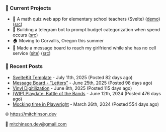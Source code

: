 ### 📌 Current Projects
- 📝 A math quiz web app for elementary school teachers (Svelte) ([demo](https://quiz-staging.mitchinson.dev/)) ([src](https://github.com/bmitchinson/budget-entry))
- 💸 Building a telegram bot to prompt budget categorization when spend occurs ([src](https://github.com/bmitchinson/sms-accountant))
- 🏠 Moving to Corvallis, Oregon this summer
- 💌 Made a message board to reach my girlfriend while she has no cell service ([site](https://letters.mitchinson.dev/)) ([src](https://github.com/bmitchinson/letters))

### 📝 Recent Posts

- [SvelteKit Template](https://blog.mitchinson.dev/sveltekit-template) - July 11th, 2025 (Posted 82 days ago)
- [Message Board - “Letters”](https://blog.mitchinson.dev/letters) - June 25th, 2025 (Posted 98 days ago)
- [Vinyl Digitilization](https://blog.mitchinson.dev/vinyl) - June 8th, 2025 (Posted 115 days ago)
- [(WIP) Playdate: Battle of the Bands](https://blog.mitchinson.dev/playdate-dev-one) - June 12th, 2024 (Posted 476 days ago)
- [Mocking time in Playwright](https://blog.mitchinson.dev/playwright-mock-time) - March 26th, 2024 (Posted 554 days ago)

🌐 https://mitchinson.dev

💌 mitchinson.dev@gmail.com